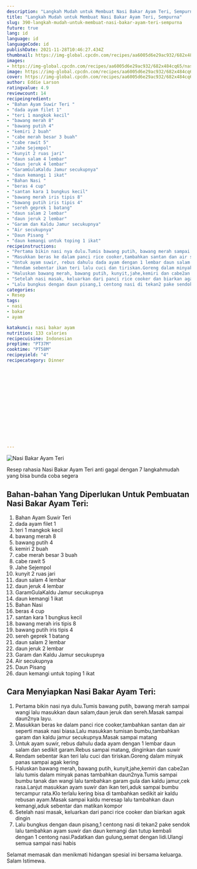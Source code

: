 ```yaml
---
description: "Langkah Mudah untuk Membuat Nasi Bakar Ayam Teri, Sempurna"
title: "Langkah Mudah untuk Membuat Nasi Bakar Ayam Teri, Sempurna"
slug: 390-langkah-mudah-untuk-membuat-nasi-bakar-ayam-teri-sempurna
future: true
lang: id
language: id
languageCode: id
publishDate: 2021-11-28T10:46:27.434Z 
thumbnail: https://img-global.cpcdn.com/recipes/aa6005d6e29ac932/682x484cq65/nasi-bakar-ayam-teri-foto-resep-utama.png
images:
- https://img-global.cpcdn.com/recipes/aa6005d6e29ac932/682x484cq65/nasi-bakar-ayam-teri-foto-resep-utama.png
image: https://img-global.cpcdn.com/recipes/aa6005d6e29ac932/682x484cq65/nasi-bakar-ayam-teri-foto-resep-utama.png
cover: https://img-global.cpcdn.com/recipes/aa6005d6e29ac932/682x484cq65/nasi-bakar-ayam-teri-foto-resep-utama.png
author: Eddie Larson
ratingvalue: 4.9
reviewcount: 14
recipeingredient:
- "Bahan Ayam Suwir Teri "
- "dada ayam filet 1"
- "teri 1 mangkok kecil"
- "bawang merah 8"
- "bawang putih 4"
- "kemiri 2 buah"
- "cabe merah besar 3 buah"
- "cabe rawit 5"
- "Jahe Sejempol"
- "kunyit 2 ruas jari"
- "daun salam 4 lembar"
- "daun jeruk 4 lembar"
- "GaramGulaKaldu Jamur secukupnya"
- "daun kemangi 1 ikat"
- "Bahan Nasi "
- "beras 4 cup"
- "santan kara 1 bungkus kecil"
- "bawang merah iris tipis 8"
- "bawang putih iris tipis 4"
- "sereh geprek 1 batang"
- "daun salam 2 lembar"
- "daun jeruk 2 lembar"
- "Garam dan Kaldu Jamur secukupnya"
- "Air secukupnya"
- "Daun Pisang "
- "daun kemangi untuk toping 1 ikat"
recipeinstructions:
- "Pertama bikin nasi nya dulu.Tumis bawang putih, bawang merah sampai wangi lalu masukkan daun salam,daun jeruk dan sereh.Masak sampai daun2nya layu."
- "Masukkan beras ke dalam panci rice cooker,tambahkan santan dan air seperti masak nasi biasa.Lalu masukkan tumisan bumbu,tambahkan garam dan kaldu jamur secukupnya.Masak sampai matang"
- "Untuk ayam suwir, rebus dahulu dada ayam dengan 1 lembar daun salam dan sedikit garam.Rebus sampai matang, dinginkan dan suwir"
- "Rendam sebentar ikan teri lalu cuci dan tiriskan.Goreng dalam minyak panas sampai agak kering"
- "Haluskan bawang merah, bawang putih, kunyit,jahe,kemiri dan cabe2an lalu tumis dalam minyak panas tambahkan daun2nya.Tumis sampai bumbu tanak dan wangi lalu tambahkan garam gula dan kaldu jamur,cek rasa.Lanjut masukkan ayam suwir dan ikan teri,aduk sampai bumbu tercampur rata.Klo terlalu kering bisa di tambahkan sedikit air kaldu rebusan ayam.Masak sampai kaldu meresap lalu tambahkan daun kemangi,aduk sebentar dan matikan kompor"
- "Setelah nasi masak, keluarkan dari panci rice cooker dan biarkan agak dingin"
- "Lalu bungkus dengan daun pisang,1 centong nasi di tekan2 pake sendok lalu tambahkan ayam suwir dan daun kemangi dan tutup kembali dengan 1 centong nasi.Padatkan dan gulung,semat dengan lidi.Ulangi semua sampai nasi habis"
categories:
- Resep
tags:
- nasi
- bakar
- ayam

katakunci: nasi bakar ayam 
nutrition: 133 calories
recipecuisine: Indonesian
preptime: "PT37M"
cooktime: "PT58M"
recipeyield: "4"
recipecategory: Dinner


     
    
    
    
    
    
    
    
    
    
    
      
    
---
```



![Nasi Bakar Ayam Teri](https://img-global.cpcdn.com/recipes/aa6005d6e29ac932/682x484cq65/nasi-bakar-ayam-teri-foto-resep-utama.png)

Resep rahasia Nasi Bakar Ayam Teri  anti gagal dengan 7 langkahmudah yang bisa bunda coba segera

<!--inarticleads1-->

## Bahan-bahan Yang Diperlukan Untuk Pembuatan Nasi Bakar Ayam Teri:

1. Bahan Ayam Suwir Teri 
1. dada ayam filet 1
1. teri 1 mangkok kecil
1. bawang merah 8
1. bawang putih 4
1. kemiri 2 buah
1. cabe merah besar 3 buah
1. cabe rawit 5
1. Jahe Sejempol
1. kunyit 2 ruas jari
1. daun salam 4 lembar
1. daun jeruk 4 lembar
1. GaramGulaKaldu Jamur secukupnya
1. daun kemangi 1 ikat
1. Bahan Nasi 
1. beras 4 cup
1. santan kara 1 bungkus kecil
1. bawang merah iris tipis 8
1. bawang putih iris tipis 4
1. sereh geprek 1 batang
1. daun salam 2 lembar
1. daun jeruk 2 lembar
1. Garam dan Kaldu Jamur secukupnya
1. Air secukupnya
1. Daun Pisang 
1. daun kemangi untuk toping 1 ikat



<!--inarticleads2-->

## Cara Menyiapkan Nasi Bakar Ayam Teri:

1. Pertama bikin nasi nya dulu.Tumis bawang putih, bawang merah sampai wangi lalu masukkan daun salam,daun jeruk dan sereh.Masak sampai daun2nya layu.
1. Masukkan beras ke dalam panci rice cooker,tambahkan santan dan air seperti masak nasi biasa.Lalu masukkan tumisan bumbu,tambahkan garam dan kaldu jamur secukupnya.Masak sampai matang
1. Untuk ayam suwir, rebus dahulu dada ayam dengan 1 lembar daun salam dan sedikit garam.Rebus sampai matang, dinginkan dan suwir
1. Rendam sebentar ikan teri lalu cuci dan tiriskan.Goreng dalam minyak panas sampai agak kering
1. Haluskan bawang merah, bawang putih, kunyit,jahe,kemiri dan cabe2an lalu tumis dalam minyak panas tambahkan daun2nya.Tumis sampai bumbu tanak dan wangi lalu tambahkan garam gula dan kaldu jamur,cek rasa.Lanjut masukkan ayam suwir dan ikan teri,aduk sampai bumbu tercampur rata.Klo terlalu kering bisa di tambahkan sedikit air kaldu rebusan ayam.Masak sampai kaldu meresap lalu tambahkan daun kemangi,aduk sebentar dan matikan kompor
1. Setelah nasi masak, keluarkan dari panci rice cooker dan biarkan agak dingin
1. Lalu bungkus dengan daun pisang,1 centong nasi di tekan2 pake sendok lalu tambahkan ayam suwir dan daun kemangi dan tutup kembali dengan 1 centong nasi.Padatkan dan gulung,semat dengan lidi.Ulangi semua sampai nasi habis




Selamat memasak dan menikmati hidangan spesial ini bersama keluarga. Salam Istimewa.
